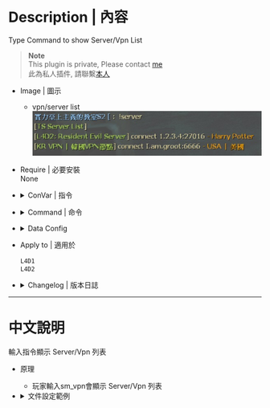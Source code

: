 # Description | 內容
Type Command to show Server/Vpn List

> __Note__ <br/>
This plugin is private, Please contact [me](https://github.com/fbef0102/Game-Private_Plugin#私人插件列表-private-plugins-list)<br/>
此為私人插件, 請聯繫[本人](https://github.com/fbef0102/Game-Private_Plugin#私人插件列表-private-plugins-list)

* Image | 圖示
	* vpn/server list
	<br/>![server_vpn_hop_1](image/server_vpn_hop_1.jpg)

* Require | 必要安裝
<br/>None

* <details><summary>ConVar | 指令</summary>

	* cfg/sourcemod/server_vpn_hop.cfg
		```php
		// 0=Plugin off, 1=Plugin on.
		server_vpn_hop_allow "1"
		```
</details>

* <details><summary>Command | 命令</summary>

	* **Show Server/Vpn List.**
		```php
		sm_vpn
		sm_server
		```

	* **Reloads the data config.** (Admin Required: ADMFLAG_ROOT)
		```php
		sm_vpn_reload
		sm_server_reload
		```
</details>

* <details><summary>Data Config</summary>

	* data/server_port_hop.cfg
		```php
		"server"
		{
			"27020" //Match Current Server Port
			{
				"num" "2" //total
				"1" //type !server to show list
				{
					"name" "Main IP"
					"ip" "1.2.3.4:7777"
					"author" "Hong Kong"
				}
				"2"
				{
					"name" "KR VPN(Test)"
					"ip" "I.am.groo.t:7777"
					"author" "USA"
				}
			}
		}
		```
</details>

* Apply to | 適用於
	```
	L4D1
	L4D2
	```

* <details><summary>Changelog | 版本日誌</summary>

	* v1.0
	    * Initial Release
</details>

- - - -
# 中文說明
輸入指令顯示 Server/Vpn 列表

* 原理
	* 玩家輸入sm_vpn會顯示 Server/Vpn 列表

* <details><summary>文件設定範例</summary>

	* 可自行設定顯示內容
	* data/server_port_hop.cfg
		```php
		"server"
		{
			"27020" //符合目前伺服器port 
			{
				"num" "2" // 顯示兩個資訊
				"1" //輸入!server顯示以下兩個內容
				{
					"name" "Main IP"
					"ip" "1.2.3.4:7777"
					"author" "Hong Kong"
				}
				"2"
				{
					"name" "KR VPN(Test)"
					"ip" "I.am.groo.t:7777"
					"author" "USA"
				}
			}
		}
		```
</details>